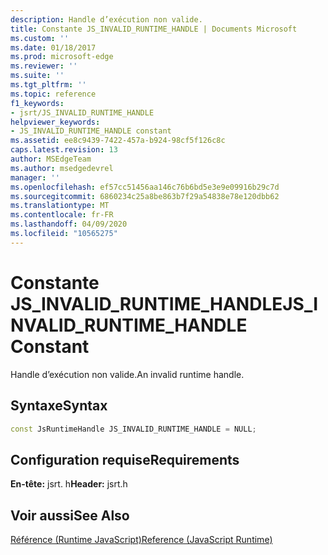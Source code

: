 ```yaml
---
description: Handle d’exécution non valide.
title: Constante JS_INVALID_RUNTIME_HANDLE | Documents Microsoft
ms.custom: ''
ms.date: 01/18/2017
ms.prod: microsoft-edge
ms.reviewer: ''
ms.suite: ''
ms.tgt_pltfrm: ''
ms.topic: reference
f1_keywords:
- jsrt/JS_INVALID_RUNTIME_HANDLE
helpviewer_keywords:
- JS_INVALID_RUNTIME_HANDLE constant
ms.assetid: ee8c9439-7422-457a-b924-98cf5f126c8c
caps.latest.revision: 13
author: MSEdgeTeam
ms.author: msedgedevrel
manager: ''
ms.openlocfilehash: ef57cc51456aa146c76b6bd5e3e9e09916b29c7d
ms.sourcegitcommit: 6860234c25a8be863b7f29a54838e78e120dbb62
ms.translationtype: MT
ms.contentlocale: fr-FR
ms.lasthandoff: 04/09/2020
ms.locfileid: "10565275"
---
```

# <span data-ttu-id="cbea3-103">Constante JS_INVALID_RUNTIME_HANDLE</span><span class="sxs-lookup"><span data-stu-id="cbea3-103">JS_INVALID_RUNTIME_HANDLE Constant</span></span>
<span data-ttu-id="cbea3-104">Handle d’exécution non valide.</span><span class="sxs-lookup"><span data-stu-id="cbea3-104">An invalid runtime handle.</span></span>  
  
## <span data-ttu-id="cbea3-105">Syntaxe</span><span class="sxs-lookup"><span data-stu-id="cbea3-105">Syntax</span></span>  
  
```cpp
const JsRuntimeHandle JS_INVALID_RUNTIME_HANDLE = NULL;  
```  
  
## <span data-ttu-id="cbea3-106">Configuration requise</span><span class="sxs-lookup"><span data-stu-id="cbea3-106">Requirements</span></span>  
 <span data-ttu-id="cbea3-107">**En-tête:** jsrt. h</span><span class="sxs-lookup"><span data-stu-id="cbea3-107">**Header:** jsrt.h</span></span>  
  
## <span data-ttu-id="cbea3-108">Voir aussi</span><span class="sxs-lookup"><span data-stu-id="cbea3-108">See Also</span></span>  
 [<span data-ttu-id="cbea3-109">Référence (Runtime JavaScript)</span><span class="sxs-lookup"><span data-stu-id="cbea3-109">Reference (JavaScript Runtime)</span></span>](../chakra-hosting/reference-javascript-runtime.md)